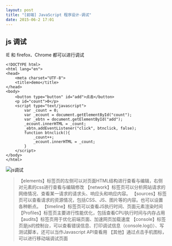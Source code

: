 ```yaml
---
layout: post
title: "[前端] JavaScript 程序设计-调试"
date: 2015-06-2 17:01
---
```


## js 调试
IE 和 firefox、Chrome 都可以进行调试

```
<!DOCTYPE html>
<html lang="en">
<head>
	<meta charset="UTF-8">
	<title>demo</title>
</head>
<body>
	<button type="button" id="add">点击</button>
	<p id="count">0</p>
	<script type="text/javascript">
		var _count = 0;
		var _ecount = document.getElementById("count");
		var _ebtn = document.getElementById("add");
		_ecount.innerHTML = _count;
		_ebtn.addEventListener("click", btnclick, false);
		function btnclick(){
			_count++;
			_ecount.innerHTML = _count;
		}
	</script>
</body>
</html>
```
![js调试](http://pic-bin.b0.upaiyun.com/wangyi/js%E8%B0%83%E8%AF%95.png)

>【elements】标签页的左侧可以对页面HTML结构进行查看与编辑，右侧对元素的css进行查看与编辑修改
【network】标签页可以分析网站请求的网络情况、查看某一请求的请求头、响应头和响应内容。
【sources】标签页可以查看请求的资源情况，包括CSS、JS、图片等的内容。也可以设置各种断点。
【timeline】标签页可以查看JS执行时间、页面元素渲染时间
【Profiles】标签页主要进行性能优化，包括查看CPU执行时间与内存占用
【audits】标签页用于优化前端页面、加速网页加载速度
【console】标签页是js的控制台，可以查看错误信息、打印调试信息（console.log()）、写测试脚本，还可以当作Javascript API查看用
【其他】通过点击手机图标，可以进行移动端调试页面